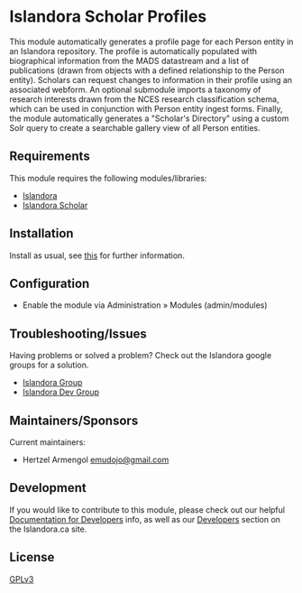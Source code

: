 # Islandora Scholar Profiles

This module automatically generates a profile page for each Person entity in an Islandora repository. The profile is automatically populated with biographical information from the MADS datastream and a list of publications (drawn from objects with a defined relationship to the Person entity). Scholars can request changes to information in their profile using an associated webform. An optional submodule imports a taxonomy of research interests drawn from the NCES research classification schema, which can be used in conjunction with Person entity ingest forms. Finally, the module automatically generates a "Scholar's Directory" using a custom Solr query to create a searchable gallery view of all Person entities. 

## Requirements

This module requires the following modules/libraries:

* [Islandora](https://github.com/islandora/islandora)
* [Islandora Scholar](https://github.com/islandora/islandora_scholar)

## Installation

Install as usual, see [this](https://drupal.org/documentation/install/modules-themes/modules-7) for further information.

## Configuration

* Enable the module via Administration » Modules (admin/modules)

## Troubleshooting/Issues

Having problems or solved a problem? Check out the Islandora google groups for a solution.

* [Islandora Group](https://groups.google.com/forum/?hl=en&fromgroups#!forum/islandora)
* [Islandora Dev Group](https://groups.google.com/forum/?hl=en&fromgroups#!forum/islandora-dev)

## Maintainers/Sponsors

Current maintainers:

* Hertzel Armengol <emudojo@gmail.com>

## Development

If you would like to contribute to this module, please check out our helpful [Documentation for Developers](https://github.com/Islandora/islandora/wiki#wiki-documentation-for-developers) info, as well as our [Developers](http://islandora.ca/developers) section on the Islandora.ca site.

## License

[GPLv3](http://www.gnu.org/licenses/gpl-3.0.txt)
